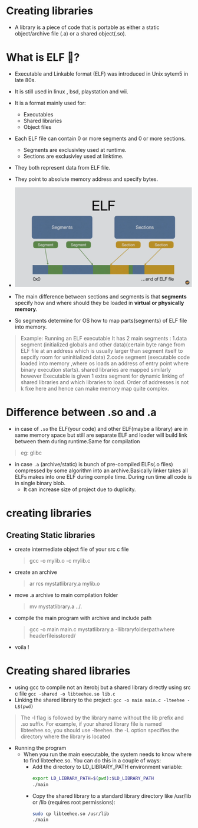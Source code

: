 # Creating libraries

* A library is a piece of code that is portable as either a static object/archive file (.a) or a shared object(.so).
  
# What is ELF 🧝?

* Executable and Linkable format (ELF) was introduced in Unix sytem5 in late 80s.
* It is still used in linux , bsd, playstation and wii.
* It is a format mainly used for:
  * Executables
  * Shared libraries
  * Object files

* Each ELF file can contain 0 or more segments and 0 or more sections.
  * Segments are exclusivley used at runtime.
  * Sections are exclusivley used at linktime.
* They both represent data from ELF file. 
* They point to absolute memory address and specify bytes.
* ![](./segmentsamdsections.png)
* The main difference between sections and segments is that **segments** specify how and where should they be loaded in **virtual or physically memory**.
* So segments determine for OS how to map parts(segments) of ELF file into memory.
> Example: Running an ELF executable
> It has 2 main segments : 
> 1.data  segment (initialized globals and other data)(certain byte range from ELF file at an address which is usually larger than segment itself to sepcify room for uninitialized data) 
> 2.code segment (executable code loaded into memory ,where os loads an address of entry point where binary execution starts).
> shared libraries are mapped similarly however Executable is given 1 extra segment for dynamic linking of shared libraries and which libraries to load.
> Order of addresses is not k fixe here and hence can make memory map quite complex. 

# Difference between .so and .a

* in case of `.so` the ELF(your code) and other ELF(maybe a library) are in same memory space but still are separate ELF and loader will build link between them during runtime.Same for compilation   
> eg: glibc
* in case `.a` (archive/static) is bunch of pre-compiled ELFs(.o files) compressed by some algorithm into an archive.Basically linker takes all ELFs makes into one ELF during compile time. During run time all code is in single binary blob.
  * It can increase size of project due to duplicity. 

# creating libraries

## Creating Static libraries
* create intermediate object file of your src c file
  > gcc -o mylib.o -c mylib.c
* create an archive
  > ar rcs mystatlibrary.a mylib.o 
* move .a archive to main compilation folder
  > mv mystatlibrary.a ../.
* compile the main program with archive and include path
  >gcc -o main main.c mystatlibrary.a -Ilibraryfolderpathwhere headerfileisstored/
* voila !

# Creating shared libraries

* using gcc to compile not an iterobj but a shared library directly using src c file
  `gcc -shared -o libteehee.so lib.c`
* Linking the shared library to the project:
  `gcc -o main main.c -lteehee -L$(pwd)`
> The -l flag is followed by the library name without the lib prefix and .so suffix.
> For example, if your shared library file is named libteehee.so, you should use -lteehee.
> the -L option specifies the directory where the library is located
* Running the program
    * When you run the main executable, the system needs to know where to find libteehee.so. You can do this in a couple of ways:
      * Add the directory to LD_LIBRARY_PATH environment variable:
          ```sh
          export LD_LIBRARY_PATH=$(pwd):$LD_LIBRARY_PATH
          ./main
          ```
      * Copy the shared library to a standard library directory like /usr/lib or /lib (requires root permissions):
        ```sh
        sudo cp libteehee.so /usr/lib
        ./main

        ```